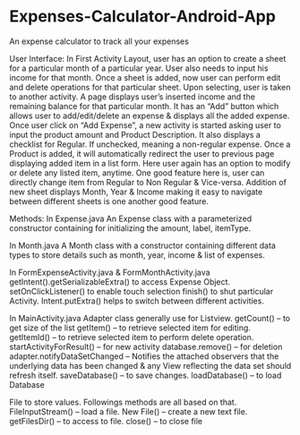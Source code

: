 # Expenses-Calculator-Android-App
An expense calculator to track all your expenses

User Interface:
In First Activity Layout, user has an option to create a sheet for a particular month of a particular year.
User also needs to input his income for that month.
Once a sheet is added, now user can perform edit and delete operations for that particular sheet. Upon selecting, user is taken to another activity.
A page displays user’s inserted income and the remaining balance for that particular month. It has an “Add” button which allows user to add/edit/delete an expense & displays all the added expense.
Once user click on “Add Expense”, a new activity is started asking user to input the product amount and Product Description.
It also displays a checklist for Regular. If unchecked, meaning a non-regular expense.
Once a Product is added, it will automatically redirect the user to previous page displaying added item in a list form.
Here user again has an option to modify or delete any listed item, anytime. One good feature here is, user can directly change item from Regular to Non Regular & Vice-versa.
Addition of new sheet displays Month, Year & Income making it easy to navigate between different sheets is one another good feature.


Methods:
In Expense.java
An Expense class with a parameterized constructor containing for initializing the amount, label, itemType.

In Month.java
A Month class with a constructor containing different data types to store details such as month, year, income & list of expenses.

In FormExpenseActivity.java & FormMonthActivity.java
getIntent().getSerializableExtra() to access Expense Object.
setOnClickListener() to enable touch selection
finish() to shut particular Activity.
Intent.putExtra() helps to switch between different activities.

In MainActivity.java
Adapter class generally use for Listview.
getCount() – to get size of the list
getItem() – to retrieve selected item for editing.
getItemId() – to retrieve selected item to perform delete operation.
startActivityForResult() – for new activity
database.remove() – for deletion
adapter.notifyDataSetChanged – Notifies the attached observers that the underlying data has been changed & any View reflecting the data set should refresh itself.
saveDatabase() – to save changes.
loadDatabase() – to load Database

File to store values. Followings methods are all based on that.
FileInputStream() – load a file.
New File() – create a new text file.
getFilesDir() – to access to file.
close() – to close file
